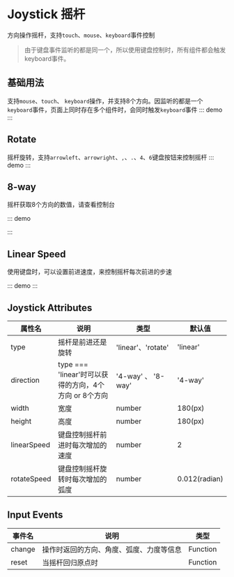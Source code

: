 # Joystick 摇杆

方向操作摇杆，支持```touch```、```mouse```、```keyboard```事件控制

> 由于键盘事件监听的都是同一个，所以使用键盘控制时，所有组件都会触发keyboard事件。

## 基础用法

支持```mouse```、```touch```、 ```keyboard```操作，并支持8个方向。因监听的都是一个```keyboard```事件，页面上同时存在多个组件时，会同时触发```keyboard```事件
::: demo
<OarJoystick />
::: 

## Rotate
摇杆旋转，支持```arrowleft```、```arrowright```、```,```、```.```、```4```、```6```键盘按钮来控制摇杆
::: demo
<OarJoystick type='rotate' />
:::

## 8-way

摇杆获取8个方向的数值，请查看控制台

::: demo
<template>
    <OarJoystick type='linear' direction='8-way' @change='changeHandler' />
</template>

<script setup lang='ts'>
const changeHandler = (event: JoystickChangeLinear8WayDataType) => {
    console.log(event)
}
</script>
:::

## Linear Speed
使用键盘时，可以设置前进速度，来控制摇杆每次前进的步速

::: demo
<OarJoystick :linear-speed='0.5' />
::: 


## Joystick Attributes

属性名 | 说明 | 类型 | 默认值
---   | --- | --- | ---
type | 摇杆是前进还是旋转 | 'linear'、'rotate' | 'linear'
direction | type === 'linear'时可以获得的方向，4个方向 or 8个方向 | '4-way' 、 '8-way' | '4-way'
width| 宽度 | number | 180(px)
height | 高度 | number | 180(px)
linearSpeed | 键盘控制摇杆前进时每次增加的速度 | number | 2
rotateSpeed | 键盘控制摇杆旋转时每次增加的弧度 | number | 0.012(radian)

## Input Events

事件名 | 说明 | 类型
--- | --- |---
change | 操作时返回的方向、角度、弧度、力度等信息 | Function
reset | 当摇杆回归原点时 | Function
